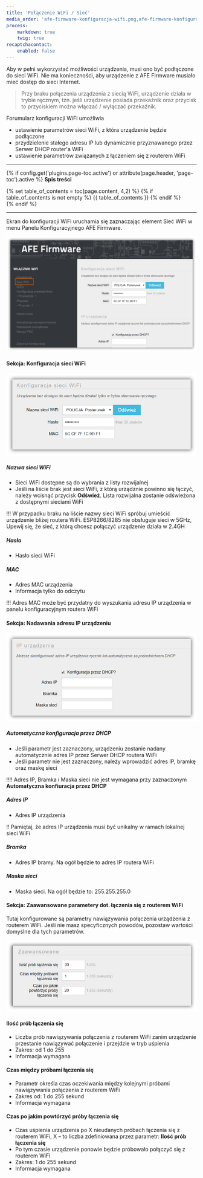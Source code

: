```yaml
---
title: 'Połączenie WiFi / Sieć'
media_order: 'afe-firmware-konfiguracja-wifi.png,afe-firmware-konfiguracja-wifi-ssid.png,afe-firmware-konfiguracja-wifi-staly-ip.png,afe-firmware-konfiguracja-wifi-zaawansowane.png'
process:
    markdown: true
    twig: true
recaptchacontact:
    enabled: false
---
```


Aby w pełni wykorzystać możliwości urządzenia, musi ono być podłączone do sieci WiFi. Nie ma konieczności, aby urządzenie z AFE Firmware musiało mieć dostęp do sieci Internet.

> Przy braku połączenia urządzenia z siecią WiFi, urządzenie działa w trybie ręcznym, tzn. jeśli urządzenie posiada przekaźnik oraz przycisk to przyciskiem można włączać / wyłączać przekaźnik.

Forumularz konfiguracji WiFi umożliwia

* ustawienie parametrów sieci WiFi, z która urządzenie będzie podłączone
* przydzielenie stałego adresu IP lub dynamicznie przyznawanego przez Serwer DHCP router'a WiFi
* ustawienie parametrów związanych z łączeniem się z routerem WiFi

---

{% if config.get('plugins.page-toc.active') or attribute(page.header, 'page-toc').active %}
**Spis treści**
<div class="page-toc">
    {% set table_of_contents = toc(page.content, 4,2) %}
    {% if table_of_contents is not empty %}
    {{ table_of_contents }}
    {% endif %}
</div>
{% endif %}

---


Ekran do konfiguracji WiFi uruchamia się zaznaczając element Sieć WiFi w menu Panelu Konfiguracyjnego AFE Firmware.

![](afe-firmware-konfiguracja-wifi.png)

#### Sekcja: Konfiguracja sieci WiFi

![](afe-firmware-konfiguracja-wifi-ssid.png)

##### Nazwa sieci WiFi

* Sieci WiFi dostępne są do wybrania z listy rozwijalnej
* Jeśli na liście brak jest sieci WiFi, z którą urządznie powinno się łączyć, należy wcisnąć przycisk **Odśwież**. Lista rozwijalna zostanie odświeżona z dostępnymi sieciami WiFi

!!! W przypadku braku na liście nazwy sieci WiFi spróbuj umieścić urządzenie bliżej routera WiFi. ESP8266/8285 nie obsługuje sieci w 5GHz, Upewij się, że sieć, z którą chcesz połączyć urządzenie działa w 2.4GH

##### Hasło

* Hasło sieci WiFi

##### MAC

* Adres MAC urządzenia
* Informacja tylko do odczytu

!!! Adres MAC może być przydatny do wyszukania adresu IP urządzenia w panelu konfiguracyjnym routera WiFi

#### Sekcja: Nadawania adresu IP urządzeniu

![](afe-firmware-konfiguracja-wifi-staly-ip.png)

##### Automatyczna konfiguracja przez DHCP

* Jeśli parametr jest zaznaczony, urządzeniu zostanie nadany automatycznie adres IP przez Serwer DHCP routera WiFi
* Jeśli parametr nie jest zaznaczony, należy wprowadzić adres IP, bramkę oraz maskę sieci

!!!! Adres IP, Bramka i Maska sieci nie jest wymagana przy zaznaczonym **Automatyczna konfiuracja przez DHCP**

##### Adres IP

* Adres IP urządzenia

!! Pamiętaj, że adres IP urządzenia musi być unikalny w ramach lokalnej sieci WiFi

##### Bramka

* Adres IP bramy. Na ogół będzie to adres IP routera WiFi

##### Maska sieci

* Maska sieci. Na ogół będzie to: 255.255.255.0

#### Sekcja: Zaawansowane parametery dot. łączenia się z routerem WiFi

Tutaj konfigurowane są parametry nawiązywania połączenia urządzenia z routerem WiFi. Jeśli nie masz specyficznych powodów, pozostaw wartości domyślne dla tych parametrów.

![](afe-firmware-konfiguracja-wifi-zaawansowane.png)

#### Ilość  prób łączenia się

* Liczba prób nawiązywania połączenia z routerem WiFi zanim urządzenie przestanie nawiązywać połączenie i przejdzie w tryb uśpienia
* Zakres: od 1 do 255
* Informacja wymagana

#### Czas między próbami łączenia się

* Parametr określa czas oczekiwania między kolejnymi próbami nawiązywania połączenia z routerem WiFi
* Zakres od: 1 do 255 sekund
* Informacja wymagana

#### Czas po jakim powtórzyć próby łączenia się

* Czas uśpienia urządzenia po X nieudanych próbach łączenia się z routerem WiFi, X – to liczba zdefiniowana przez parametr: **Ilość prób łączenia się**
* Po tym czasie urządzenie ponowie będzie próbowało połączyć się z routerem WiFi
* Zakres: 1 do 255 sekund
* Informacja wymagana